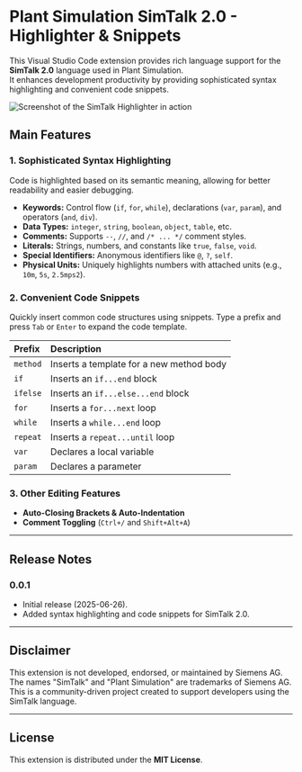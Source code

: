 # Plant Simulation SimTalk 2.0 - Highlighter & Snippets

This Visual Studio Code extension provides rich language support for the **SimTalk 2.0** language used in Plant Simulation.  
It enhances development productivity by providing sophisticated syntax highlighting and convenient code snippets.

![Screenshot of the SimTalk Highlighter in action](https://i.imgur.com/SHILspN.png)

## Main Features

### 1. Sophisticated Syntax Highlighting

Code is highlighted based on its semantic meaning, allowing for better readability and easier debugging.

-   **Keywords:** Control flow (`if`, `for`, `while`), declarations (`var`, `param`), and operators (`and`, `div`).
-   **Data Types:** `integer`, `string`, `boolean`, `object`, `table`, etc.
-   **Comments:** Supports `--`, `//`, and `/* ... */` comment styles.
-   **Literals:** Strings, numbers, and constants like `true`, `false`, `void`.
-   **Special Identifiers:** Anonymous identifiers like `@`, `?`, `self`.
-   **Physical Units:** Uniquely highlights numbers with attached units (e.g., `10m`, `5s`, `2.5mps2`).

### 2. Convenient Code Snippets

Quickly insert common code structures using snippets. Type a prefix and press `Tab` or `Enter` to expand the code template.

| Prefix   | Description                              |
| :------- | :--------------------------------------- |
| `method` | Inserts a template for a new method body |
| `if`     | Inserts an `if...end` block              |
| `ifelse` | Inserts an `if...else...end` block       |
| `for`    | Inserts a `for...next` loop              |
| `while`  | Inserts a `while...end` loop             |
| `repeat` | Inserts a `repeat...until` loop          |
| `var`    | Declares a local variable                |
| `param`  | Declares a parameter                     |

### 3. Other Editing Features

-   **Auto-Closing Brackets & Auto-Indentation**
-   **Comment Toggling** (`Ctrl+/` and `Shift+Alt+A`)

---

## Release Notes

### 0.0.1

-   Initial release (2025-06-26).
-   Added syntax highlighting and code snippets for SimTalk 2.0.

---

## Disclaimer

This extension is not developed, endorsed, or maintained by Siemens AG.  
The names "SimTalk" and "Plant Simulation" are trademarks of Siemens AG.  
This is a community-driven project created to support developers using the SimTalk language.

---

## License

This extension is distributed under the **MIT License**.